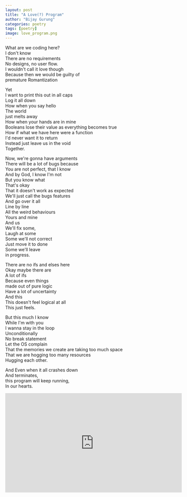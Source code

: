 ```yaml
---
layout: post
title: "A Love(?) Program"
author: "Bijay Gurung"
categories: poetry
tags: [poetry]
image: love_program.png
---
```


What are we coding here?  
I don't know  
There are no requirements  
No designs, no user flow.  
I wouldn't call it love though  
Because then we would be guilty of  
premature Romantization  
  
Yet  
I want to print this out in all caps  
Log it all down  
How when you say hello  
The world  
just melts away  
How when your hands are in mine  
Booleans lose their value as everything becomes true  
How if what we have here were a function  
I'd never want it to return  
Instead just leave us in the void  
Together.  
  
Now, we're gonna have arguments  
There will be a lot of bugs because  
You are not perfect, that I know  
And by God, I know I'm not  
But you know what  
That's okay  
That it doesn't work as expected  
We'll just call the bugs features  
And go over it all  
Line by line  
All the weird behaviours  
Yours and mine  
And us  
We'll fix some,  
Laugh at some  
Some we'll not correct  
Just move it to done  
Some we'll leave  
in progress.  
  
There are no ifs and elses here  
Okay maybe there are  
A lot of ifs  
Because even things  
made out of pure logic  
Have a lot of uncertainty  
And this  
This doesn't feel logical at all  
This just feels.  
  
But this much I know  
While I'm with you  
I wanna stay in the loop  
Unconditionally  
No break statement  
Let the OS complain  
That the memories we create are taking too much space  
That we are hogging too many resources  
Hugging each other.  
  
And Even when it all crashes down  
And terminates,  
this program will keep running,  
In our hearts.  

<iframe width="560" height="315" src="https://www.youtube.com/embed/yWxXDLvFWbg" frameborder="0" gesture="media" allow="encrypted-media"> </iframe>
